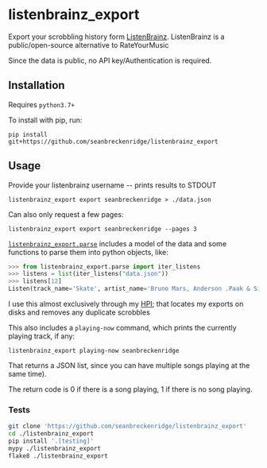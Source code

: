# listenbrainz_export

Export your scrobbling history form [ListenBrainz](https://listenbrainz.org/). ListenBrainz is a public/open-source alternative to RateYourMusic

Since the data is public, no API key/Authentication is required.

## Installation

Requires `python3.7+`

To install with pip, run:

    pip install git+https://github.com/seanbreckenridge/listenbrainz_export

## Usage

Provide your listenbrainz username -- prints results to STDOUT

```
listenbrainz_export export seanbreckenridge > ./data.json
```

Can also only request a few pages:

```
listenbrainz_export export seanbreckenridge --pages 3
```

[`listenbrainz_export.parse`](./listenbrainz_export/parse.py) includes a model of the data and some functions to parse them into python objects, like:

```python
>>> from listenbrainz_export.parse import iter_listens
>>> listens = list(iter_listens("data.json"))
>>> listens[12]
Listen(track_name='Skate', artist_name='Bruno Mars, Anderson .Paak & Silk Sonic', listened_at=datetime.datetime(2021, 11, 6, 19, 10, 49), inserted_at=datetime.datetime(2021, 11, 7, 2, 12, 31), recording_id='e60b9417-acfe-4796-a048-76208fb4a9ad', release_name='Skate - Single', metadata={'artist_msid': 'df6f6937-5de3-4e3c-bd74-1991ed92abd5', 'recording_msid': 'e60b9417-acfe-4796-a048-76208fb4a9ad', 'release_msid': 'dcf6d703-1e95-4e9c-8218-bb7c3b3bfa0b'}, username='seanbreckenridge')
```

I use this almost exclusively through my [HPI](https://github.com/seanbreckenridge/HPI); that locates my exports on disks and removes any duplicate scrobbles

This also includes a `playing-now` command, which prints the currently playing track, if any:

```
listenbrainz_export playing-now seanbreckenridge
```

That returns a JSON list, since you can have multiple songs playing at the same time).

The return code is 0 if there is a song playing, 1 if there is no song playing.

### Tests

```bash
git clone 'https://github.com/seanbreckenridge/listenbrainz_export'
cd ./listenbrainz_export
pip install '.[testing]'
mypy ./listenbrainz_export
flake8 ./listenbrainz_export
```
